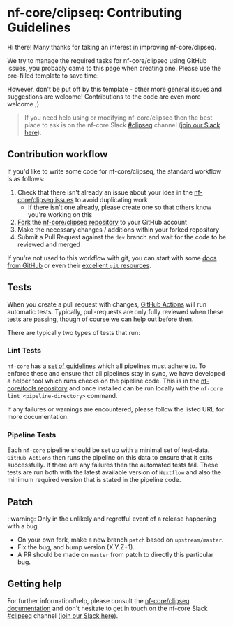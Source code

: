 # nf-core/clipseq: Contributing Guidelines

Hi there!
Many thanks for taking an interest in improving nf-core/clipseq.

We try to manage the required tasks for nf-core/clipseq using GitHub issues, you probably came to this page when creating one.
Please use the pre-filled template to save time.

However, don't be put off by this template - other more general issues and suggestions are welcome!
Contributions to the code are even more welcome ;)

> If you need help using or modifying nf-core/clipseq then the best place to ask is on the nf-core Slack [#clipseq](https://nfcore.slack.com/channels/clipseq) channel ([join our Slack here](https://nf-co.re/join/slack)).

## Contribution workflow

If you'd like to write some code for nf-core/clipseq, the standard workflow is as follows:

1. Check that there isn't already an issue about your idea in the [nf-core/clipseq issues](https://github.com/nf-core/clipseq/issues) to avoid duplicating work
    * If there isn't one already, please create one so that others know you're working on this
2. [Fork](https://help.github.com/en/github/getting-started-with-github/fork-a-repo) the [nf-core/clipseq repository](https://github.com/nf-core/clipseq) to your GitHub account
3. Make the necessary changes / additions within your forked repository
4. Submit a Pull Request against the `dev` branch and wait for the code to be reviewed and merged

If you're not used to this workflow with git, you can start with some [docs from GitHub](https://help.github.com/en/github/collaborating-with-issues-and-pull-requests) or even their [excellent `git` resources](https://try.github.io/).

## Tests

When you create a pull request with changes, [GitHub Actions](https://github.com/features/actions) will run automatic tests.
Typically, pull-requests are only fully reviewed when these tests are passing, though of course we can help out before then.

There are typically two types of tests that run:

### Lint Tests

`nf-core` has a [set of guidelines](https://nf-co.re/developers/guidelines) which all pipelines must adhere to.
To enforce these and ensure that all pipelines stay in sync, we have developed a helper tool which runs checks on the pipeline code. This is in the [nf-core/tools repository](https://github.com/nf-core/tools) and once installed can be run locally with the `nf-core lint <pipeline-directory>` command.

If any failures or warnings are encountered, please follow the listed URL for more documentation.

### Pipeline Tests

Each `nf-core` pipeline should be set up with a minimal set of test-data.
`GitHub Actions` then runs the pipeline on this data to ensure that it exits successfully.
If there are any failures then the automated tests fail.
These tests are run both with the latest available version of `Nextflow` and also the minimum required version that is stated in the pipeline code.

## Patch

: warning: Only in the unlikely and regretful event of a release happening with a bug.

* On your own fork, make a new branch `patch` based on `upstream/master`.
* Fix the bug, and bump version (X.Y.Z+1).
* A PR should be made on `master` from patch to directly this particular bug.

## Getting help

For further information/help, please consult the [nf-core/clipseq documentation](https://nf-co.re/nf-core/clipseq/docs) and don't hesitate to get in touch on the nf-core Slack [#clipseq](https://nfcore.slack.com/channels/clipseq) channel ([join our Slack here](https://nf-co.re/join/slack)).
